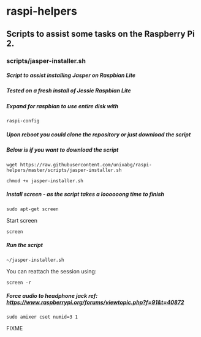 # raspi-helpers
## Scripts to assist some tasks on the Raspberry Pi 2.

### scripts/jasper-installer.sh
##### Script to assist installing Jasper on Raspbian Lite
##### Tested on a fresh install of Jessie Raspbian Lite
##### Expand for raspbian to use entire disk with
`raspi-config`
##### Upon reboot you could clone the repository or just download the script
##### Below is if you want to download the script

`wget https://raw.githubusercontent.com/unixabg/raspi-helpers/master/scripts/jasper-installer.sh`

`chmod +x jasper-installer.sh`

##### Install screen - as the script takes a loooooong time to finish

`sudo apt-get screen`

Start screen

`screen`

##### Run the script

`~/jasper-installer.sh`

You can reattach the session using:

`screen -r`

##### Force audio to headphone jack ref: https://www.raspberrypi.org/forums/viewtopic.php?f=91&t=40872

`sudo amixer cset numid=3 1`

FIXME

